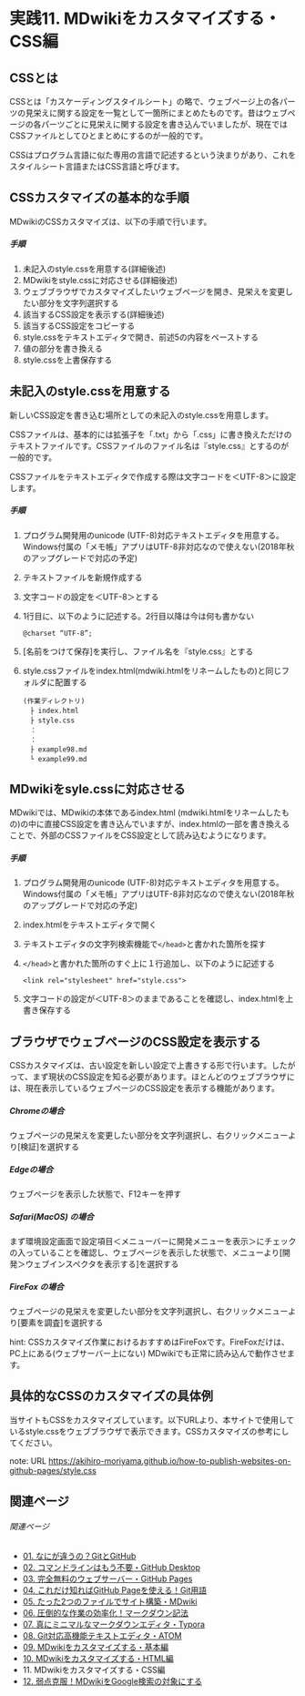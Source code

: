 # 実践11. MDwikiをカスタマイズする・CSS編

## CSSとは

CSSとは「カスケーディングスタイルシート」の略で、ウェブページ上の各パーツの見栄えに関する設定を一覧として一箇所にまとめたものです。昔はウェブページの各パーツごとに見栄えに関する設定を書き込んでいましたが、現在ではCSSファイルとしてひとまとめにするのが一般的です。

CSSはプログラム言語に似た専用の言語で記述するという決まりがあり、これをスタイルシート言語またはCSS言語と呼びます。

## CSSカスタマイズの基本的な手順

MDwikiのCSSカスタマイズは、以下の手順で行います。

##### 手順

1. 未記入のstyle.cssを用意する(詳細後述)
1. MDwikiをstyle.cssに対応させる(詳細後述)
1. ウェブブラウザでカスタマイズしたいウェブページを開き、見栄えを変更したい部分を文字列選択する
1. 該当するCSS設定を表示する(詳細後述)
1. 該当するCSS設定をコピーする
1. style.cssをテキストエディタで開き、前述5の内容をペーストする
1. 値の部分を書き換える
1. style.cssを上書保存する

## 未記入のstyle.cssを用意する

新しいCSS設定を書き込む場所としての未記入のstyle.cssを用意します。

CSSファイルは、基本的には拡張子を「.txt」から「.css」に書き換えただけのテキストファイルです。CSSファイルのファイル名は『style.css』とするのが一般的です。

CSSファイルをテキストエディタで作成する際は文字コードを＜UTF-8＞に設定します。

##### 手順

1. プログラム開発用のunicode (UTF-8)対応テキストエディタを用意する。Windows付属の「メモ帳」アプリはUTF-8非対応なので使えない(2018年秋のアップグレードで対応の予定)

1. テキストファイルを新規作成する

1. 文字コードの設定を＜UTF-8＞とする

1. 1行目に、以下のように記述する。2行目以降は今は何も書かない

   ```
   @charset “UTF-8”;
   ```

1. [名前をつけて保存]を実行し、ファイル名を『style.css』とする

1. style.cssファイルをindex.html(mdwiki.htmlをリネームしたもの)と同じフォルダに配置する

   ```
   (作業ディレクトリ)
   　├ index.html
   　├ style.css
   　：
   　：
   　├ example98.md
   　└ example99.md
   ```

## MDwikiをsyle.cssに対応させる

MDwikiでは、MDwikiの本体であるindex.html (mdwiki.htmlをリネームしたもの)の中に直接CSS設定を書き込んでいますが、index.htmlの一部を書き換えることで、外部のCSSファイルをCSS設定として読み込むようになります。

##### 手順

1. プログラム開発用のunicode (UTF-8)対応テキストエディタを用意する。Windows付属の「メモ帳」アプリはUTF-8非対応なので使えない(2018年秋のアップグレードで対応の予定)

1. index.htmlをテキストエディタで開く

1. テキストエディタの文字列検索機能で`</head>`と書かれた箇所を探す

1. `</head>`と書かれた箇所のすぐ上に１行追加し、以下のように記述する

   ```
   <link rel="stylesheet" href="style.css">
   ```

1. 文字コードの設定が＜UTF-8＞のままであることを確認し、index.htmlを上書き保存する

## ブラウザでウェブページのCSS設定を表示する

CSSカスタマイズは、古い設定を新しい設定で上書きする形で行います。したがって、まず現状のCSS設定を知る必要があります。ほとんどのウェブブラウザには、現在表示しているウェブページのCSS設定を表示する機能があります。

##### Chromeの場合

ウェブページの見栄えを変更したい部分を文字列選択し、右クリックメニューより[検証]を選択する

##### Edgeの場合

ウェブページを表示した状態で、F12キーを押す

##### Safari(MacOS) の場合

まず環境設定画面で設定項目＜メニューバーに開発メニューを表示＞にチェックの入っていることを確認し、ウェブページを表示した状態で、メニューより[開発＞ウェブインスペクタを表示する]を選択する

##### FireFox の場合

ウェブページの見栄えを変更したい部分を文字列選択し、右クリックメニューより[要素を調査]を選択する

hint: CSSカスタマイズ作業におけるおすすめはFireFoxです。FireFoxだけは、PC上にある(ウェブサーバー上にない) MDwikiでも正常に読み込んで動作させます。

## 具体的なCSSのカスタマイズの具体例

当サイトもCSSをカスタマイズしています。以下URLより、本サイトで使用しているstyle.cssをウェブブラウザで表示できます。CSSカスタマイズの参考にしてください。

note: URL https://akihiro-moriyama.github.io/how-to-publish-websites-on-github-pages/style.css

## 関連ページ

###### 関連ページ

* [01. なにが違うの？GitとGitHub](practice01.md)
* [02. コマンドラインはもう不要・GitHub Desktop](practice02.md)
* [03. 完全無料のウェブサーバー・GitHub Pages](practice03.md)
* [04. これだけ知ればGitHub Pageを使える！Git用語](practice04.md)
* [05. たった2つのファイルでサイト構築・MDwiki](practice05.md)
* [06. 圧倒的な作業の効率化！マークダウン記法](practice06.md)
* [07. 真にミニマルなマークダウンエディタ・Typora](practice07.md)
* [08. Git対応高機能テキストエディタ・ATOM](practice08.md)
* [09. MDwikiをカスタマイズする・基本編](practice09.md)
* [10. MDwikiをカスタマイズする・HTML編](practice10.md)
* <i class="far fa-hand-point-right fa-fw"></i>11. MDwikiをカスタマイズする・CSS編
* [12. 弱点克服！MDwikiをGoogle検索の対象にする](practice12.md)